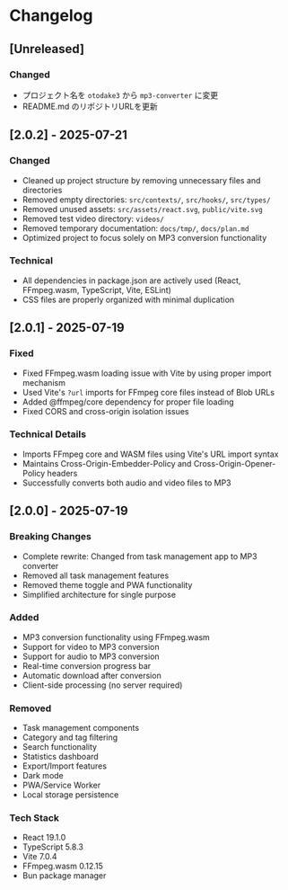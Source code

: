 # Changelog

## [Unreleased]

### Changed
- プロジェクト名を `otodake3` から `mp3-converter` に変更
- README.md のリポジトリURLを更新

## [2.0.2] - 2025-07-21

### Changed
- Cleaned up project structure by removing unnecessary files and directories
- Removed empty directories: `src/contexts/`, `src/hooks/`, `src/types/`
- Removed unused assets: `src/assets/react.svg`, `public/vite.svg`
- Removed test video directory: `videos/`
- Removed temporary documentation: `docs/tmp/`, `docs/plan.md`
- Optimized project to focus solely on MP3 conversion functionality

### Technical
- All dependencies in package.json are actively used (React, FFmpeg.wasm, TypeScript, Vite, ESLint)
- CSS files are properly organized with minimal duplication

## [2.0.1] - 2025-07-19

### Fixed
- Fixed FFmpeg.wasm loading issue with Vite by using proper import mechanism
- Used Vite's `?url` imports for FFmpeg core files instead of Blob URLs
- Added @ffmpeg/core dependency for proper file loading
- Fixed CORS and cross-origin isolation issues

### Technical Details
- Imports FFmpeg core and WASM files using Vite's URL import syntax
- Maintains Cross-Origin-Embedder-Policy and Cross-Origin-Opener-Policy headers
- Successfully converts both audio and video files to MP3

## [2.0.0] - 2025-07-19

### Breaking Changes
- Complete rewrite: Changed from task management app to MP3 converter
- Removed all task management features
- Removed theme toggle and PWA functionality
- Simplified architecture for single purpose

### Added
- MP3 conversion functionality using FFmpeg.wasm
- Support for video to MP3 conversion
- Support for audio to MP3 conversion
- Real-time conversion progress bar
- Automatic download after conversion
- Client-side processing (no server required)

### Removed
- Task management components
- Category and tag filtering
- Search functionality
- Statistics dashboard
- Export/Import features
- Dark mode
- PWA/Service Worker
- Local storage persistence

### Tech Stack
- React 19.1.0
- TypeScript 5.8.3
- Vite 7.0.4
- FFmpeg.wasm 0.12.15
- Bun package manager